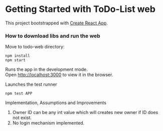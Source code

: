 # Getting Started with ToDo-List web

This project bootstrapped with [Create React App](https://github.com/facebook/create-react-app).

### How to download libs and run the web

Move to todo-web directory:

```
npm install
npm start
```

Runs the app in the development mode.\
Open [http://localhost:3000](http://localhost:3000) to view it in the browser.

Launches the test runner
```
npm test APP
```

Implementation, Assumptions and Improvements

1. Owner ID can be any int value which will creates new owner if ID does not exist.
2. No login mechanism implemented.


